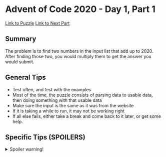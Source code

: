 # Advent of Code 2020 - Day 1, Part 1

[Link to Puzzle](https://adventofcode.com/2020/day/1)
[Link to Next Part](https://github.com/CodingAP/unofficial-aoc-syllabus/blob/main/years/2020/day1/part2.md)

## Summary
The problem is to find two numbers in the input list that add up to 2020. After finding those two, you would multiply them to get the answer you would submit.

## General Tips
- Test often, and test with the examples
- Most of the time, the puzzle consists of parsing data to usable data, then doing something with that usable data
- Make sure the input is the same as it was from the website
- If it is taking a while to run, it may not be working right
- If all else fails, either take a break and come back to it later, or get some help.

## Specific Tips (SPOILERS)
<details> <summary>Spoiler warning!</summary>
- Try thinking about how to match each element with every other one and see what the result would be if you added them
- Since it is addition, you can try the opposite to find the number it would need to add to 2020 (ex. 2020 - 1721 = 299, like the example)
</details>